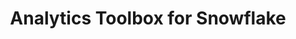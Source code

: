 ---
title: Analytics Toolbox for Snowflake
description: "Unlock Spatial Analytics in Snowflake"
icon: "/img/icons/snowflake-analytics-toolbox.png"
repoUrl: https://github.com/CartoDB/carto-spatial-extension

url: analytics-toolbox-sf
indexPage: "overview/getting-started.md"

menu:
  - title: "Overview"
    folder:
      - title: "Getting started"
      - title: "Getting access"
      - title: "Spatial indexes"
  - title: "Guides"
    folder:
      - title: "Running queries from Builder"
  - title: "Examples"
    folder:
      - title: "A Quadkey grid of stores locations and simple cannibalization analysis"
      - title: "Minkowski distance to perform cannibalization analysis"
      - title: "Computing US airport connections and route interpolations"
      - title: "New supplier offices based on store locations clusters"
      - title: "Analyzing store location coverage using a Voronoi diagram"
      - title: "Enrichment of catchment areas for store characterization"
  - title: "SQL Reference"
    folder:
      - title: "Overview"
      - title: "accessors"
      - title: "clustering"
      - title: "constructors"
      - title: "data"
      - title: "h3"
      - title: "measurements"
      - title: "placekey"
      - title: "processing"
      - title: "quadkey"
      - title: random
      - title: "s2"
      - title: "transformations"
  - title: "Release notes" 
---